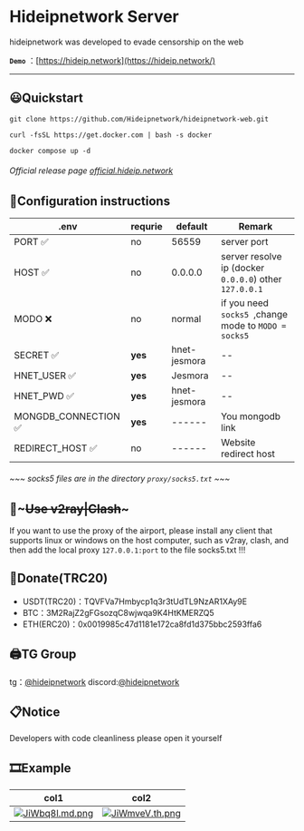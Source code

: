 # Hideipnetwork Server

hideipnetwork was developed to evade censorship on the web

**`Demo`** ：[https://hideip.network](https://hideip.network/)

---

## 😃Quickstart

```
git clone https://github.com/Hideipnetwork/hideipnetwork-web.git
```

```
curl -fsSL https://get.docker.com | bash -s docker
```

```
docker compose up -d
```

###### Official release page  [official.hideip.network](https://official.hideip.network/)



## 📃Configuration instructions

| .env | requrie| default | **Remark**                                               |
| ------ | ------| --------- | ---------------------------------------------------------------- |
| PORT ✅ |no| 56559   | server port                                                    |
| HOST ✅ | no|0.0.0.0 | server resolve ip (docker `0.0.0.0`) other `127.0.0.1` |
| MODO ❌ |no|normal  | if you need `socks5 `,change mode to `MODO = socks5`   |
| SECRET ✅|**yes**|hnet-jesmora  | --   |
| HNET_USER ✅|**yes**|Jesmora  | --   |
| HNET_PWD ✅|**yes**|hnet-jesmora  | --   |
| MONGDB_CONNECTION ✅ | **yes**|------| You mongodb link  |
| REDIRECT_HOST ✅| no|------| Website redirect host   |

###### ~~~ socks5 files are in the directory `proxy/socks5.txt` ~~~

## 🔨~~~Use v2ray|Clash~~~

If you want to use the proxy of the airport, please install any client that supports linux or windows on the host computer, such as v2ray, clash, and then add the local proxy `127.0.0.1:port` to the file socks5.txt !!!

## 💸Donate(TRC20)

* USDT(TRC20)：TQVFVa7Hmbycp1q3r3tUdTL9NzAR1XAy9E
* BTC：3M2RajZ2gFGsozqC8wjwqa9K4HtKMERZQ5
* ETH(ERC20)：0x0019985c47d1181e172ca8fd1d375bbc2593ffa6

## 🖨TG Group

tg：[@hideipnetwork](https://t.me/hideipnetwork/)
discord:[@hideipnetwork](https://discord.com/invite/R4XmveVsF4)

## 📋Notice

Developers with code cleanliness please open it yourself

## 🎞Example

| col1 | col2 |
| --- | --- |
|[![JiWbq8l.md.png](https://iili.io/JiWbq8l.md.png)](https://freeimage.host/i/JiWbq8l)  | [![JiWmveV.th.png](https://iili.io/JiWmveV.th.png)](https://freeimage.host/i/JiWmveV) |
